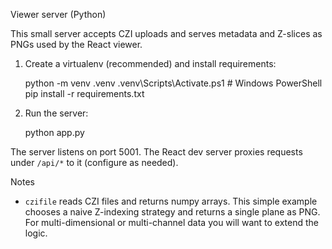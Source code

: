 Viewer server (Python)

This small server accepts CZI uploads and serves metadata and Z-slices as PNGs used by the React viewer.

1) Create a virtualenv (recommended) and install requirements:

   python -m venv .venv
   .venv\Scripts\Activate.ps1   # Windows PowerShell
   pip install -r requirements.txt

2) Run the server:

   python app.py

The server listens on port 5001. The React dev server proxies requests under `/api/*` to it (configure as needed).

Notes
- `czifile` reads CZI files and returns numpy arrays. This simple example chooses a naive Z-indexing strategy and returns a single plane as PNG. For multi-dimensional or multi-channel data you will want to extend the logic.
